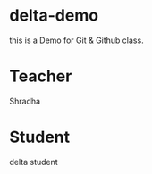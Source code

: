 # delta-demo
this is a Demo for Git &amp; Github class.

# Teacher
Shradha 

# Student
delta student